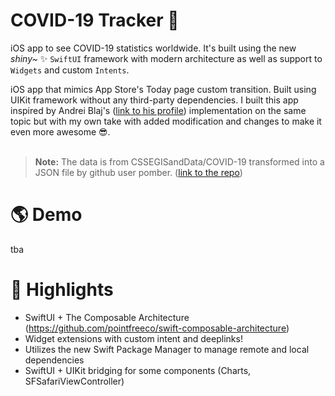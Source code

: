# COVID-19 Tracker 🦠

iOS app to see COVID-19 statistics worldwide. It's built using the new *shiny~* ✨ `SwiftUI` framework with modern architecture as well as support to `Widgets` and custom `Intents`.


iOS app that mimics App Store's Today page custom transition. Built using UIKit framework without any third-party dependencies. I built this app inspired by Andrei Blaj's ([link to his profile](https://github.com/andrei-blaj))  implementation on the same topic but with my own take with added modification and changes to make it even more awesome 😎.<br><br>
> **Note:** The data is from CSSEGISandData/COVID-19 transformed into a JSON file by github user pomber. ([link to the repo](https://github.com/pomber/covid19))

# 🌎 Demo
tba


# 🌈 Highlights
- SwiftUI + The Composable Architecture (https://github.com/pointfreeco/swift-composable-architecture)
- Widget extensions with custom intent and deeplinks!
- Utilizes the new Swift Package Manager to manage remote and local dependencies
- SwiftUI + UIKit bridging for some components (Charts, SFSafariViewController)
